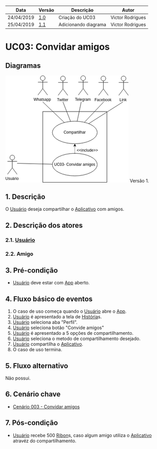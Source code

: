 | Data       | Versão  | Descrição       | Autor            |
| ---------- | ------- | --------------- | ---------------- |
| 24/04/2019 | [1.0](https://github.com/requisitos-2019-1/Ribon/commit/41b7168a0d6e55bf3f69553306aeb23406308271) | Criação do UC03 | Victor Rodrigues |
| 25/04/2019 | [1.1](https://github.com/requisitos-2019-1/Ribon/commit/3da08de2990b3bcf151534066fa539fb5c90e2b7) | Adicionando diagrama | Victor Rodrigues |

# UC03: Convidar amigos

## Diagramas
![Exemplo Diagrama](Diagramas/UC03_versao_1.png) Versão 1.


## 1. Descrição
O [Usuário](https://github.com/requisitos-2019-1/Ribon/blob/master/Modelagem%%20de%%20Requisitos/Lexicos/Usuário.md) deseja compartilhar o [Aplicativo](https://github.com/requisitos-2019-1/Ribon/blob/master/Modelagem%%20de%%20Requisitos/Lexicos/Aplicativo.md) com amigos.

## 2. Descrição dos atores

### 2.1. [Usuário](https://github.com/requisitos-2019-1/Ribon/blob/master/Modelagem%%20de%%20Requisitos/Lexicos/Usuário.md)
### 2.2. Amigo

## 3. Pré-condição
- [Usuário](https://github.com/requisitos-2019-1/Ribon/blob/master/Modelagem%%20de%%20Requisitos/Lexicos/Usuário.md) deve estar com [App](https://github.com/requisitos-2019-1/Ribon/blob/master/Modelagem%%20de%%20Requisitos/Lexicos/Aplicativo.md) aberto.

## 4. Fluxo básico de eventos
1. O caso de uso começa quando o [Usuário](https://github.com/requisitos-2019-1/Ribon/blob/master/Modelagem%%20de%%20Requisitos/Lexicos/Usuário.md) abre o [App](https://github.com/requisitos-2019-1/Ribon/blob/master/Modelagem%%20de%%20Requisitos/Lexicos/Aplicativo.md).
2. [Usuário](https://github.com/requisitos-2019-1/Ribon/blob/master/Modelagem%%20de%%20Requisitos/Lexicos/Usuário.md) é apresentado a tela de [História](https://github.com/requisitos-2019-1/Ribon/blob/master/Modelagem%%20de%%20Requisitos/Lexicos/Historia.md)s.
3. [Usuário](https://github.com/requisitos-2019-1/Ribon/blob/master/Modelagem%%20de%%20Requisitos/Lexicos/Usuário.md) seleciona aba "Perfil".
4. [Usuário](https://github.com/requisitos-2019-1/Ribon/blob/master/Modelagem%%20de%%20Requisitos/Lexicos/Usuário.md) seleciona botão "Convide amigos"
5. [Usuário](https://github.com/requisitos-2019-1/Ribon/blob/master/Modelagem%%20de%%20Requisitos/Lexicos/Usuário.md) é apresentado a 5 opções de compartilhamento.
6. [Usuário](https://github.com/requisitos-2019-1/Ribon/blob/master/Modelagem%%20de%%20Requisitos/Lexicos/Usuário.md) seleciona o metodo de compartilhamento desejado.
7. [Usuário](https://github.com/requisitos-2019-1/Ribon/blob/master/Modelagem%%20de%%20Requisitos/Lexicos/Usuário.md) compartilha o [Aplicativo](https://github.com/requisitos-2019-1/Ribon/blob/master/Modelagem%%20de%%20Requisitos/Lexicos/Aplicativo.md).
8. O caso de uso termina.

## 5. Fluxo alternativo
Não possui.

## 6. Cenário chave

- [Cenário 003 - Convidar amigos](https://github.com/requisitos-2019-1/Ribon/blob/master/Modelagem%20de%20Requisitos/Cenarios/Convidar_amigos.md)

## 7. Pós-condição
- [Usuário](https://github.com/requisitos-2019-1/Ribon/blob/master/Modelagem%%20de%%20Requisitos/Lexicos/Usuário.md) recebe 500 [Ribon](https://github.com/requisitos-2019-1/Ribon/blob/master/Modelagem%%20de%%20Requisitos/Lexicos/Ribon.md)s, caso algum amigo utiliza o [Aplicativo](https://github.com/requisitos-2019-1/Ribon/blob/master/Modelagem%%20de%%20Requisitos/Lexicos/Aplicativo.md) atravéz do compartilhamento.
